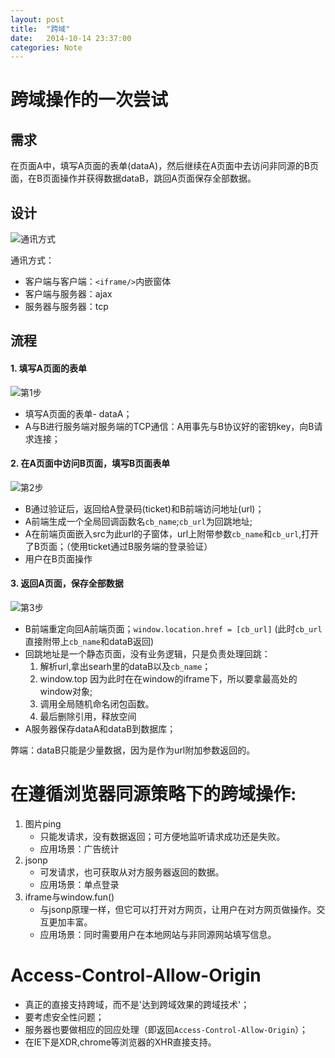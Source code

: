 ```yaml
---
layout: post
title:  "跨域"
date:   2014-10-14 23:37:00
categories: Note
---
```


跨域操作的一次尝试
=========================

## 需求

在页面A中，填写A页面的表单(dataA)，然后继续在A页面中去访问非同源的B页面，在B页面操作并获得数据dataB，跳回A页面保存全部数据。

## 设计

![通讯方式](http://heydelilah.github.io/data/cross/desc.png)

通讯方式：

- 客户端与客户端：`<iframe/>`内嵌窗体
- 客户端与服务器：ajax
- 服务器与服务器：tcp

## 流程

#### 1. 填写A页面的表单

![第1步](http://heydelilah.github.io/data/cross/1.png)

- 填写A页面的表单- dataA；
- A与B进行服务端对服务端的TCP通信：A用事先与B协议好的密钥key，向B请求连接；

#### 2. 在A页面中访问B页面，填写B页面表单

![第2步](http://heydelilah.github.io/data/cross/2.png)

- B通过验证后，返回给A登录码(ticket)和B前端访问地址(url)；
- A前端生成一个全局回调函数名`cb_name`;`cb_url`为回跳地址;
- A在前端页面嵌入src为此url的子窗体，url上附带参数`cb_name`和`cb_url`,打开了B页面；（使用ticket通过B服务端的登录验证）
- 用户在B页面操作

#### 3. 返回A页面，保存全部数据

![第3步](http://heydelilah.github.io/data/cross/3.png)

- B前端重定向回A前端页面；`window.location.href = [cb_url]` (此时`cb_url`直接附带上`cb_name`和dataB返回)
- 回跳地址是一个静态页面，没有业务逻辑，只是负责处理回跳：
	1. 解析url,拿出searh里的dataB以及`cb_name`；
	2. window.top 因为此时在在window的iframe下，所以要拿最高处的window对象;
	3. 调用全局随机命名闭包函数。
	4. 最后删除引用，释放空间
- A服务器保存dataA和dataB到数据库；


弊端：dataB只能是少量数据，因为是作为url附加参数返回的。


在遵循浏览器同源策略下的跨域操作:
====================================
1. 图片ping
	- 只能发请求，没有数据返回；可方便地监听请求成功还是失败。
	- 应用场景：广告统计
2. jsonp
	- 可发请求，也可获取从对方服务器返回的数据。
	- 应用场景：单点登录
3. iframe与window.fun()
	- 与jsonp原理一样，但它可以打开对方网页，让用户在对方网页做操作。交互更加丰富。
	- 应用场景：同时需要用户在本地网站与非同源网站填写信息。



Access-Control-Allow-Origin
===============================

- 真正的直接支持跨域，而不是'达到跨域效果的跨域技术'；
- 要考虑安全性问题；
- 服务器也要做相应的回应处理（即返回`Access-Control-Allow-Origin`）；
- 在IE下是XDR,chrome等浏览器的XHR直接支持。
